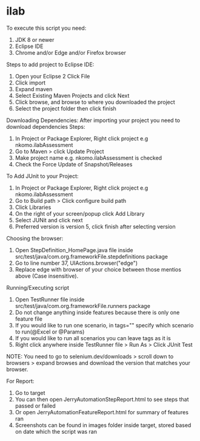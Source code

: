 # ilab
To execute this script you need:

1. JDK 8 or newer
2. Eclipse IDE
3. Chrome and/or Edge and/or Firefox browser

Steps to add project to Eclipse IDE:
1. Open your Eclipse
2 Click File
3. Click import
4. Expand maven
5. Select Existing Maven Projects and click Next
6. Click browse, and browse to where you downloaded the project
7. Select the project folder then click finish

Downloading Dependencies:
After importing your project you need to download dependencies
Steps:
1. In Project or Package Explorer, Right click project e.g nkomo.ilabAssessment
2. Go to Maven > click Update Project
3. Make project name e.g. nkomo.ilabAssessment is checked
4. Check the Force Update of Snapshot/Releases

To Add JUnit to your Project:
1. In Project or Package Explorer, Right click project e.g nkomo.ilabAssessment
2. Go to Build path > Click configure build path
3. Click Libraries
4. On the right of your screen/popup click Add Library
5. Select JUNit and click next
6. Preferred version is version 5, click finish after selecting version

Choosing the browser:
1. Open StepDefinition_HomePage.java file inside src/test/java/com.org.frameworkFile.stepdefinitions package
2. Go to line number 37, UIActions.browser("edge")
3. Replace edge with browser of your choice between those mentios above (Case insensitive).

Running/Executing script
1. Open TestRunner file inside src/test/java/com.org.frameworkFile.runners package
2. Do not change anything inside features because there is only one feature file
3. If you would like to run one scenario, in tags="" specify which scenario to run(@Excel or @Params)
4. If you would like to run all scenarios you can leave tags as it is
5. Right click anywhere inside TestRunner file > Run As > Click JUnit Test

NOTE:
You need to go to selenium.dev/downloads > scroll down to browsers > expand browses and download the version that matches your browser.

For Report:
1. Go to target
2. You can then open JerryAutomationStepReport.html to see steps that passed or failed
3. Or open JerryAutomationFeatureReport.html for summary of features ran
4. Screenshots can be found in images folder inside target, stored based on date which the script was ran
